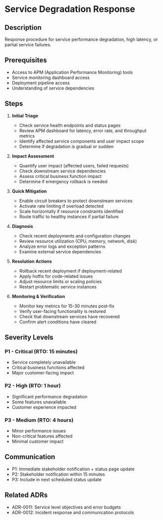 # Service Degradation Response

## Description
Response procedure for service performance degradation, high latency, or partial service failures.

## Prerequisites
- Access to APM (Application Performance Monitoring) tools
- Service monitoring dashboard access
- Deployment pipeline access
- Understanding of service dependencies

## Steps

1. **Initial Triage**
   - Check service health endpoints and status pages
   - Review APM dashboard for latency, error rate, and throughput metrics
   - Identify affected service components and user impact scope
   - Determine if degradation is gradual or sudden

2. **Impact Assessment**
   - Quantify user impact (affected users, failed requests)
   - Check downstream service dependencies
   - Assess critical business function impact
   - Determine if emergency rollback is needed

3. **Quick Mitigation**
   - Enable circuit breakers to protect downstream services
   - Activate rate limiting if overload detected
   - Scale horizontally if resource constraints identified
   - Route traffic to healthy instances if partial failure

4. **Diagnosis**
   - Check recent deployments and configuration changes
   - Review resource utilization (CPU, memory, network, disk)
   - Analyze error logs and exception patterns
   - Examine external service dependencies

5. **Resolution Actions**
   - Rollback recent deployment if deployment-related
   - Apply hotfix for code-related issues
   - Adjust resource limits or scaling policies
   - Restart problematic service instances

6. **Monitoring & Verification**
   - Monitor key metrics for 15-30 minutes post-fix
   - Verify user-facing functionality is restored
   - Check that downstream services have recovered
   - Confirm alert conditions have cleared

## Severity Levels

### P1 - Critical (RTO: 15 minutes)
- Service completely unavailable
- Critical business functions affected
- Major customer-facing impact

### P2 - High (RTO: 1 hour)
- Significant performance degradation
- Some features unavailable
- Customer experience impacted

### P3 - Medium (RTO: 4 hours)
- Minor performance issues
- Non-critical features affected
- Minimal customer impact

## Communication
- P1: Immediate stakeholder notification + status page update
- P2: Stakeholder notification within 15 minutes
- P3: Include in next scheduled status update

## Related ADRs
- ADR-0011: Service level objectives and error budgets
- ADR-0012: Incident response and communication protocols